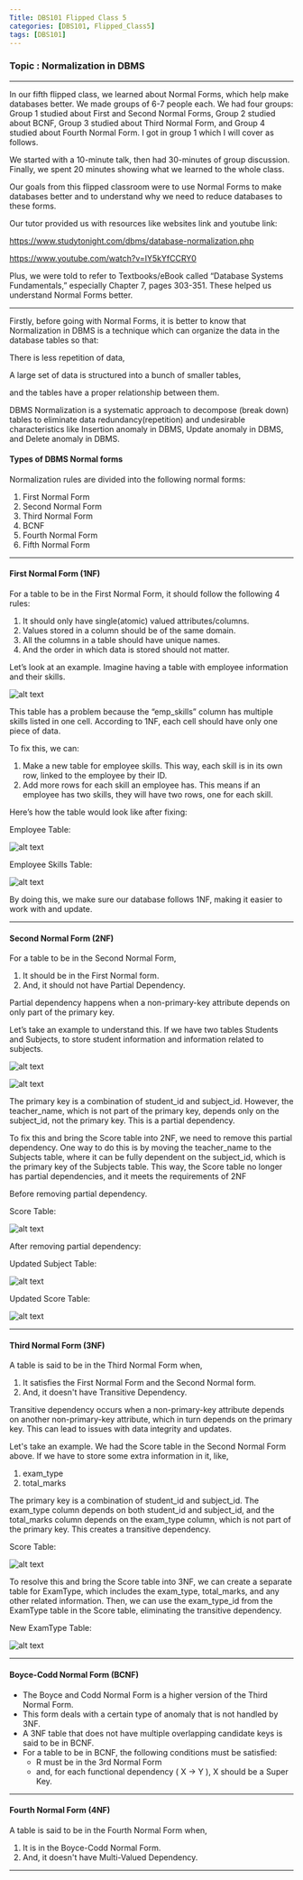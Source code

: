 ```yaml
---
Title: DBS101 Flipped Class 5
categories: [DBS101, Flipped_Class5]
tags: [DBS101]
---
```


### Topic : Normalization in DBMS
----

In our fifth flipped class, we learned about Normal Forms, which help make databases better. We made groups of 6-7 people each. We had four groups: Group 1 studied about First and Second Normal Forms, Group 2 studied about BCNF, Group 3 studied about Third Normal Form, and Group 4 studied about Fourth Normal Form. I got in group 1 which I will cover as follows.

We started with a 10-minute talk, then had 30-minutes of group discussion. Finally, we spent 20 minutes showing what we learned to the whole class.

Our goals from this flipped classroom were to use Normal Forms to make databases better and to understand why we need to reduce databases to these forms. 

Our tutor provided us with resources like websites link and youtube link:

https://www.studytonight.com/dbms/database-normalization.php

https://www.youtube.com/watch?v=IY5kYfCCRY0

Plus, we were told to refer to Textbooks/eBook called “Database Systems Fundamentals,” especially Chapter 7, pages 303-351. These helped us understand Normal Forms better.

---
Firstly, before going with Normal Forms, it is better to know that Normalization in DBMS is a technique which can organize the data in the database tables so that:

There is less repetition of data,

A large set of data is structured into a bunch of smaller tables,


and the tables have a proper relationship between them.


DBMS Normalization is a systematic approach to decompose (break down) tables to eliminate data redundancy(repetition) and undesirable characteristics like Insertion anomaly in DBMS, Update anomaly in DBMS, and Delete anomaly in DBMS.

#### Types of DBMS Normal forms

Normalization rules are divided into the following normal forms:

1. First Normal Form
2. Second Normal Form
3. Third Normal Form
4. BCNF
5. Fourth Normal Form
6. Fifth Normal Form

---
####   First Normal Form (1NF)

For a table to be in the First Normal Form, it should follow the following 4 rules:

1. It should only have single(atomic) valued attributes/columns.
2. Values stored in a column should be of the same domain.
3. All the columns in a table should have unique names.
4. And the order in which data is stored should not matter.

Let’s look at an example. Imagine having a table with employee information and their skills. 

![alt text](<../image/Screenshot from 2024-03-25 20-31-31.png>)

This table has a problem because the “emp_skills” column has multiple skills listed in one cell. According to 1NF, each cell should have only one piece of data.

To fix this, we can: 

1. Make a new table for employee skills. This way, each skill is in its own row, linked to the employee by their ID.
2. Add more rows for each skill an employee has. This means if an employee has two skills, they will have two rows, one for each skill.

Here’s how the table would look like after fixing:

Employee Table:

![alt text](<../image/Screenshot from 2024-03-25 20-38-05.png>)

Employee Skills Table:

![alt text](<../image/Screenshot from 2024-03-25 20-39-40.png>)

By doing this, we make sure our database follows 1NF, making it easier to work with and update.

---
#### Second Normal Form (2NF)

For a table to be in the Second Normal Form,

1. It should be in the First Normal form.
2. And, it should not have Partial Dependency.

Partial dependency happens when a non-primary-key attribute depends on only part of the primary key.

Let’s take an example to understand this. If we have two tables Students and Subjects, to store student information and information related to subjects.

![alt text](<../image/Screenshot from 2024-03-25 20-56-33.png>)

![alt text](<../image/Screenshot from 2024-03-25 20-56-51.png>)

The primary key is a combination of student_id and subject_id. However, the teacher_name, which is not part of the primary key, depends only on the subject_id, not the primary key. This is a partial dependency.

To fix this and bring the Score table into 2NF, we need to remove this partial dependency. One way to do this is by moving the teacher_name to the Subjects table, where it can be fully dependent on the subject_id, which is the primary key of the Subjects table. This way, the Score table no longer has partial dependencies, and it meets the requirements of 2NF

Before removing partial dependency.

Score Table:

![alt text](<../image/Screenshot from 2024-03-25 21-09-45.png>)

After removing partial dependency:

Updated Subject Table:

![alt text](<../image/Screenshot from 2024-03-25 21-11-08.png>)

Updated Score Table:

![alt text](<../image/Screenshot from 2024-03-25 21-11-50.png>)

---
#### Third Normal Form (3NF)

A table is said to be in the Third Normal Form when,

1. It satisfies the First Normal Form and the Second Normal form.
2. And, it doesn't have Transitive Dependency.

Transitive dependency occurs when a non-primary-key attribute depends on another non-primary-key attribute, which in turn depends on the primary key. This can lead to issues with data integrity and updates.

Let's take an example. We had the Score table in the Second Normal Form above. If we have to store some extra information in it, like,

1. exam_type
2. total_marks

The primary key is a combination of student_id and subject_id. The exam_type column depends on both student_id and subject_id, and the total_marks column depends on the exam_type column, which is not part of the primary key. This creates a transitive dependency.

Score Table:

![alt text](<../image/Screenshot from 2024-03-25 21-20-05.png>)

To resolve this and bring the Score table into 3NF, we can create a separate table for ExamType, which includes the exam_type, total_marks, and any other related information. Then, we can use the exam_type_id from the ExamType table in the Score table, eliminating the transitive dependency.

New ExamType Table:

![alt text](<../image/Screenshot from 2024-03-25 21-22-26.png>)

---
#### Boyce-Codd Normal Form (BCNF)

* The Boyce and Codd Normal Form is a higher version of the Third Normal Form.
* This form deals with a certain type of anomaly that is not handled by 3NF.
* A 3NF table that does not have multiple overlapping candidate keys is said to be in BCNF.
* For a table to be in BCNF, the following conditions must be satisfied:
  * R must be in the 3rd Normal Form
  * and, for each functional dependency ( X → Y ), X should be a Super Key.

---
####  Fourth Normal Form (4NF)

A table is said to be in the Fourth Normal Form when,

1. It is in the Boyce-Codd Normal Form.
2. And, it doesn't have Multi-Valued Dependency.

---
